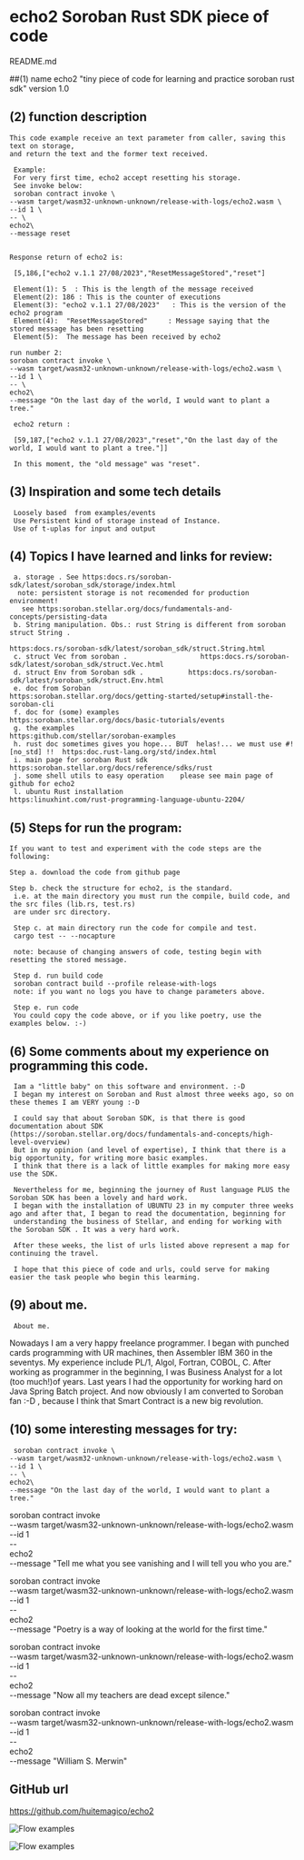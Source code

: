 # echo2 Soroban Rust SDK piece of code

  README.md 
  
##(1) name 
  echo2 "tiny piece of code for learning and practice soroban rust sdk"
  version 1.0  
  
##  (2) function description
	 
    This code example receive an text parameter from caller, saving this text on storage,
	and return the text and the former text received.
	
	 Example:
	 For very first time, echo2 accept resetting his storage.
	 See invoke below:
	 soroban contract invoke \
    --wasm target/wasm32-unknown-unknown/release-with-logs/echo2.wasm \
    --id 1 \
    -- \
    echo2\
    --message reset
	
	
	Response return of echo2 is:
	
	 [5,186,["echo2 v.1.1 27/08/2023","ResetMessageStored","reset"]
	 
	 Element(1): 5  : This is the length of the message received
	 Element(2): 186 : This is the counter of executions
	 Element(3): "echo2 v.1.1 27/08/2023"   : This is the version of the echo2 program
	 Element(4):  "ResetMessageStored"     : Message saying that the stored message has been resetting
	 Element(5):  The message has been received by echo2
	 	   
	run number 2:	   
	soroban contract invoke \
    --wasm target/wasm32-unknown-unknown/release-with-logs/echo2.wasm \
    --id 1 \
    -- \
    echo2\
    --message "On the last day of the world, I would want to plant a tree."
	
	 echo2 return :
	 
	 [59,187,["echo2 v.1.1 27/08/2023","reset","On the last day of the world, I would want to plant a tree."]]
	 
	 In this moment, the "old message" was "reset".
	 
		   

	
 ##	 (3) Inspiration and some tech details
	 Loosely based  from examples/events 
	 Use Persistent kind of storage instead of Instance.
	 Use of t-uplas for input and output
	 
 ##	 (4) Topics I have learned and links for review:
	 
	 a. storage . See https:docs.rs/soroban-sdk/latest/soroban_sdk/storage/index.html
	  note: persistent storage is not recomended for production environment! 
	   see https:soroban.stellar.org/docs/fundamentals-and-concepts/persisting-data
	 b. String manipulation. Obs.: rust String is different from soroban struct String . 
	                                                                https:docs.rs/soroban-sdk/latest/soroban_sdk/struct.String.html
	 c. struct Vec from soroban .                  https:docs.rs/soroban-sdk/latest/soroban_sdk/struct.Vec.html
	 d. struct Env from Soroban sdk .           https:docs.rs/soroban-sdk/latest/soroban_sdk/struct.Env.html
	 e. doc from Soroban                              https:soroban.stellar.org/docs/getting-started/setup#install-the-soroban-cli
	 f. doc for (some) examples                   https:soroban.stellar.org/docs/basic-tutorials/events
	 g. the examples                                    https:github.com/stellar/soroban-examples
	 h. rust doc sometimes gives you hope... BUT  helas!... we must use #![no_std] !!  https:doc.rust-lang.org/std/index.html
	 i. main page for soroban Rust sdk       https:soroban.stellar.org/docs/reference/sdks/rust
	 j. some shell utils to easy operation    please see main page of github for echo2 
	 l. ubuntu Rust installation                  https:linuxhint.com/rust-programming-language-ubuntu-2204/
	 
 ##	(5)	Steps for run the program:
	If you want to test and experiment with the code steps are the following:
	
	Step a. download the code from github page
	
	Step b. check the structure for echo2, is the standard.
	 i.e. at the main directory you must run the compile, build code, and the src files (lib.rs, test.rs) 
	 are under src directory.
	 
	 Step c. at main directory run the code for compile and test.
	 cargo test -- --nocapture

     note: because of changing answers of code, testing begin with resetting the stored message.
	 
	 Step d. run build code
	 soroban contract build --profile release-with-logs
	 note: if you want no logs you have to change parameters above.
	 	 
	 Step e. run code
	 You could copy the code above, or if you like poetry, use the examples below. :-)
	 

##	 (6) Some comments about my experience on programming this code.
	 Iam a "little baby" on this software and environment. :-D
	 I began my interest on Soroban and Rust almost three weeks ago, so on these themes I am VERY young :-D
	 
	 I could say that about Soroban SDK, is that there is good documentation about SDK (https://soroban.stellar.org/docs/fundamentals-and-concepts/high-level-overview)
	 But in my opinion (and level of expertise), I think that there is a big opportunity, for writing more basic examples.
	 I think that there is a lack of little examples for making more easy use the SDK.
	 
	 Nevertheless for me, beginning the journey of Rust language PLUS the Soroban SDK has been a lovely and hard work.
	 I began with the installation of UBUNTU 23 in my computer three weeks ago and after that, I began to read the documentation, beginning for 
	 understanding the business of Stellar, and ending for working with the Soroban SDK . It was a very hard work.
	 
	 After these weeks, the list of urls listed above represent a map for continuing the travel.
	 
	 I hope that this piece of code and urls, could serve for making easier the task people who begin this learming.
	 
##	 (9) about me.
	 About me.
Nowadays I am a very happy freelance programmer.
I began with punched cards programming with UR machines, then Assembler IBM 360 in the seventys.
My experience include PL/1, Algol, Fortran, COBOL, C.
After working as programmer in the beginning, I was Business Analyst for a lot (too much!)of years.
Last years I had the opportunity for working hard on Java Spring Batch project.
And now obviously I am converted to Soroban fan :-D , because I think that Smart Contract is a new big revolution.
	 
##	 (10) some interesting messages for try:
	 soroban contract invoke \
    --wasm target/wasm32-unknown-unknown/release-with-logs/echo2.wasm \
    --id 1 \
    -- \
    echo2\
    --message "On the last day of the world, I would want to plant a tree."

soroban contract invoke \
    --wasm target/wasm32-unknown-unknown/release-with-logs/echo2.wasm \
    --id 1 \
    -- \
    echo2\
    --message "Tell me what you see vanishing and I will tell you who you are."


soroban contract invoke \
    --wasm target/wasm32-unknown-unknown/release-with-logs/echo2.wasm \
    --id 1 \
    -- \
    echo2\
    --message "Poetry is a way of looking at the world for the first time."


soroban contract invoke \
    --wasm target/wasm32-unknown-unknown/release-with-logs/echo2.wasm \
    --id 1 \
    -- \
    echo2\
    --message "Now all my teachers are dead except silence."

soroban contract invoke \
    --wasm target/wasm32-unknown-unknown/release-with-logs/echo2.wasm \
    --id 1 \
    -- \
    echo2\
    --message "William S. Merwin"
	
## GitHub url
https://github.com/huitemagico/echo2


![Flow examples](echo2scheme.png)

![Flow examples](echo2seqdiag.png)





